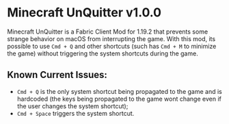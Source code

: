 # Minecraft UnQuitter v1.0.0

Minecraft UnQuitter is a Fabric Client Mod for 1.19.2 that prevents some strange behavior on macOS from interrupting the game. With this mod, its possible to use `Cmd + Q` and other shortcuts (such has `Cmd + M` to minimize the game) without triggering the system shortcuts during the game.

## Known Current Issues:

- `Cmd + Q` is the only system shortcut being propagated to the game and is hardcoded (the keys being propagated to the game wont change even if the user changes the system shortcut);
- `Cmd + Space` triggers the system shortcut.
